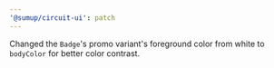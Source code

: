 ```yaml
---
'@sumup/circuit-ui': patch
---
```


Changed the `Badge`'s promo variant's foreground color from white to `bodyColor` for better color contrast.

